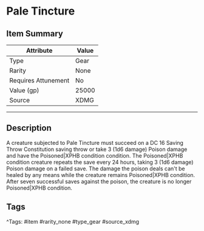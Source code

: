 # Pale Tincture

## Item Summary

| Attribute            | Value                        |
|----------------------|------------------------------|
| Type                 | Gear |
| Rarity               | None             |
| Requires Attunement  | No                |
| Value (gp)           | 25000    |
| Source               | XDMG |

---

## Description

A creature subjected to Pale Tincture must succeed on a DC 16 Saving Throw Constitution saving throw or take 3 (1d6 damage) Poison damage and have the Poisoned|XPHB condition condition. The Poisoned|XPHB condition creature repeats the save every 24 hours, taking 3 (1d6 damage) Poison damage on a failed save. The damage the poison deals can't be healed by any means while the creature remains Poisoned|XPHB condition. After seven successful saves against the poison, the creature is no longer Poisoned|XPHB condition.

## Tags

^Tags: #item #rarity_none #type_gear #source_xdmg